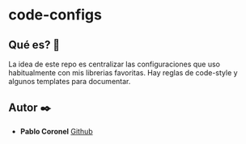 # code-configs

## Qué es? 🚀

La idea de este repo es centralizar las configuraciones que uso habitualmente con mis librerias favoritas.
Hay reglas de code-style y algunos templates para documentar.

## Autor ✒️

- **Pablo Coronel** [Github](https://github.com/pablitxn)
